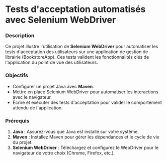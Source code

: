 # Tests d'acceptation automatisés avec Selenium WebDriver

### Description
Ce projet illustre l'utilisation de **Selenium WebDriver** pour automatiser les tests d'acceptation des utilisateurs sur une application de gestion de librairie (BookstoreApp). Ces tests valident les fonctionnalités clés de l'application du point de vue des utilisateurs.

### Objectifs
- Configurer un projet Java avec **Maven**.
- Mettre en place Selenium WebDriver pour automatiser les interactions avec le navigateur.
- Écrire et exécuter des tests d'acceptation pour valider le comportement attendu de l'application.

### Prérequis
1. **Java** : Assurez-vous que Java est installé sur votre système.
2. **Maven** : Installez Maven pour gérer les dépendances et le cycle de vie du projet.
3. **Selenium WebDriver** : Téléchargez et configurez le WebDriver pour le navigateur de votre choix (Chrome, Firefox, etc.).
